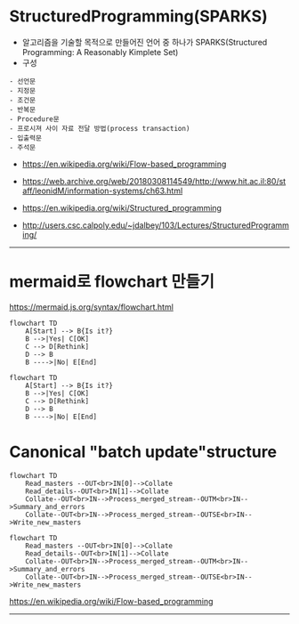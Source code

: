 # StructuredProgramming(SPARKS)

- 알고리즘을 기술할 목적으로 만들어진 언어 중 하나가 SPARKS(Structured Programming: A Reasonably Kimplete Set)
- 구성
```
- 선언문
- 지정문
- 조건문
- 반복문
- Procedure문
- 프로시져 사이 자료 전달 방법(process transaction)
- 입출력문
- 주석문
```

- https://en.wikipedia.org/wiki/Flow-based_programming

- https://web.archive.org/web/20180308114549/http://www.hit.ac.il:80/staff/leonidM/information-systems/ch63.html

- https://en.wikipedia.org/wiki/Structured_programming

- http://users.csc.calpoly.edu/~jdalbey/103/Lectures/StructuredProgramming/

<hr>

# mermaid로 flowchart 만들기


https://mermaid.js.org/syntax/flowchart.html

```mermaid
flowchart TD
    A[Start] --> B{Is it?}
    B -->|Yes| C[OK]
    C --> D[Rethink]
    D --> B
    B ---->|No| E[End]
```

```
flowchart TD
    A[Start] --> B{Is it?}
    B -->|Yes| C[OK]
    C --> D[Rethink]
    D --> B
    B ---->|No| E[End]
```


# Canonical "batch update"structure

```mermaid
flowchart TD
    Read_masters --OUT<br>IN[0]-->Collate
    Read_details--OUT<br>IN[1]-->Collate
    Collate--OUT<br>IN-->Process_merged_stream--OUTM<br>IN-->Summary_and_errors
    Collate--OUT<br>IN-->Process_merged_stream--OUTSE<br>IN-->Write_new_masters
```

```
flowchart TD
    Read_masters --OUT<br>IN[0]-->Collate
    Read_details--OUT<br>IN[1]-->Collate
    Collate--OUT<br>IN-->Process_merged_stream--OUTM<br>IN-->Summary_and_errors
    Collate--OUT<br>IN-->Process_merged_stream--OUTSE<br>IN-->Write_new_masters
```

https://en.wikipedia.org/wiki/Flow-based_programming

<hr>
